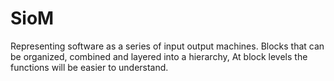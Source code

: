 # SioM
Representing software as a series of input output machines. 
Blocks that can be organized, combined and layered into a hierarchy,
At block levels the functions will be easier to understand.
